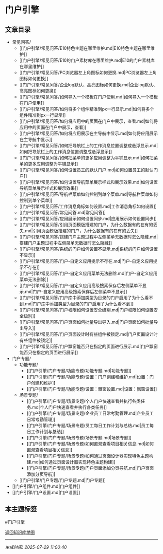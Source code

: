 # 门户引擎

## 文章目录
- 常见问答/
  - [[门户引擎/常见问答/E10特色主题在哪里维护.md|E10特色主题在哪里维护]]
  - [[门户引擎/常见问答/E10的门户素材库在哪里维护.md|E10的门户素材库在哪里维护]]
  - [[门户引擎/常见问答/PC浏览器左上角图标如何更换.md|PC浏览器左上角图标如何更换]]
  - [[门户引擎/常见问答/企业log默认、高亮图标如何更换.md|企业log默认、高亮图标如何更换]]
  - [[门户引擎/常见问答/如何导入一个模板在门户使用.md|如何导入一个模板在门户使用]]
  - [[门户引擎/常见问答/如何将多个组件精准到px一行显示.md|如何将多个组件精准到px一行显示]]
  - [[门户引擎/常见问答/如何将应用中的页面在门户中展示，查看.md|如何将应用中的页面在门户中展示，查看]]
  - [[门户引擎/常见问答/如何将应用展示在主导航中显示.md|如何将应用展示在主导航中显示]]
  - [[门户引擎/常见问答/如何把导航栏上的工作消息位置调整成悬浮显示.md|如何把导航栏上的工作消息位置调整成悬浮显示]]
  - [[门户引擎/常见问答/如何把菜单的更多应用调整为平铺显示.md|如何把菜单的更多应用调整为平铺显示]]
  - [[门户引擎/常见问答/如何设置员工的默认门户.md|如何设置员工的默认门户]]
  - [[门户引擎/常见问答/如何设置导航菜单展示样式和展示效果.md|如何设置导航菜单展示样式和展示效果]]
  - [[门户引擎/常见问答/导航栏菜单如何控制到单个菜单.md|导航栏菜单如何控制到单个菜单]]
  - [[门户引擎/常见问答/工作消息角标如何设置.md|工作消息角标如何设置]]
  - [[门户引擎/常见问答/常见问答.md|常见问答]]
  - [[门户引擎/常见问答/应用展示如何设置同步.md|应用展示如何设置同步]]
  - [[门户引擎/常见问答/引用页面模版搭建的门户，为什么数据有的在有的丢失.md|引用页面模版搭建的门户，为什么数据有的在有的丢失]]
  - [[门户引擎/常见问答/搭建门户主题过程中左侧菜单无数据时怎么隐藏.md|搭建门户主题过程中左侧菜单无数据时怎么隐藏]]
  - [[门户引擎/常见问答/系统的门户如何设置不显示.md|系统的门户如何设置不显示]]
  - [[门户引擎/常见问答/门户-自定义应用提示不存在.md|门户-自定义应用提示不存在]]
  - [[门户引擎/常见问答/门户-自定义应用菜单无法删除.md|门户-自定义应用菜单无法删除]]
  - [[门户引擎/常见问答/门户-自定义应用高级搜索保存后左侧菜单不显示.md|门户-自定义应用高级搜索保存后左侧菜单不显示]]
  - [[门户引擎/常见问答/门户库中添加类型为目录的门户启用了为什么看不到.md|门户库中添加类型为目录的门户启用了为什么看不到]]
  - [[门户引擎/常见问答/门户权限如何设置安全级别.md|门户权限如何设置安全级别]]
  - [[门户引擎/常见问答/门户页面如何批量导出导入.md|门户页面如何批量导出导入]]
  - [[门户引擎/常见问答/门户页面设计时有些组件被锁定.md|门户页面设计时有些组件被锁定]]
  - [[门户引擎/常见问答/门户飘窗能否只在指定的页面进行展示.md|门户飘窗能否只在指定的页面进行展示]]
- 门户专题/
  - 功能专题/
    - [[门户引擎/门户专题/功能专题/功能专题.md|功能专题]]
    - [[门户引擎/门户专题/功能专题/设置：门户创建和维护.md|设置：门户创建和维护]]
    - [[门户引擎/门户专题/功能专题/设置：飘窗设置.md|设置：飘窗设置]]
  - 场景专题/
    - [[门户引擎/门户专题/场景专题/个人门户快速查看并执行各类任务.md|个人门户快速查看并执行各类任务]]
    - [[门户引擎/门户专题/场景专题/企业员工日常考勤管理.md|企业员工日常考勤管理]]
    - [[门户引擎/门户专题/场景专题/员工每日工作计划与总结.md|员工每日工作计划与总结]]
    - [[门户引擎/门户专题/场景专题/场景专题.md|场景专题]]
    - [[门户引擎/门户专题/场景专题/如何直观查看项目相关信息.md|如何直观查看项目相关信息]]
    - [[门户引擎/门户专题/场景专题/如何通过页面设计器实现特色主题构建.md|如何通过页面设计器实现特色主题构建]]
    - [[门户引擎/门户专题/场景专题/门户页面添加分页导航.md|门户页面添加分页导航]]
  - [[门户引擎/门户专题/门户专题.md|门户专题]]
- [[门户引擎/门户组件.md|门户组件]]
- [[门户引擎/门户设置.md|门户设置]]

## 本主题标签
#门户引擎 

[返回知识库地图](知识库地图.md)

---
*生成时间: 2025-07-29 11:00:40*